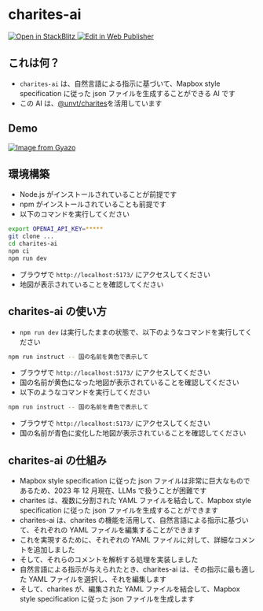 # charites-ai

<a href="https://stackblitz.com/~/github/yuiseki/charites-ai">
  <img
    alt="Open in StackBlitz"
    src="https://developer.stackblitz.com/img/open_in_stackblitz.svg"
  />
</a>

<a href="https://pr.new/github.com/~/github/yuiseki/charites-ai/edit/main/README.md">
  <img
    alt="Edit in Web Publisher"
    src="https://developer.stackblitz.com/img/edit_in_web_publisher.svg"
  />
</a>

## これは何？

- `charites-ai` は、自然言語による指示に基づいて、Mapbox style specification に従った json ファイルを生成することができる AI です
- この AI は、[@unvt/charites](https://github.com/unvt/charites)を活用しています

## Demo

[![Image from Gyazo](https://i.gyazo.com/b26f7803974e840f5706cf5ae6c7d1e6.gif)](https://gyazo.com/b26f7803974e840f5706cf5ae6c7d1e6)

## 環境構築

- Node.js がインストールされていることが前提です
- npm がインストールされていることも前提です
- 以下のコマンドを実行してください

```bash
export OPENAI_API_KEY=*****
git clone ...
cd charites-ai
npm ci
npm run dev
```

- ブラウザで `http://localhost:5173/` にアクセスしてください
- 地図が表示されていることを確認してください

## charites-ai の使い方

- `npm run dev` は実行したままの状態で、以下のようなコマンドを実行してください

```bash
npm run instruct -- 国の名前を黄色で表示して
```

- ブラウザで `http://localhost:5173/` にアクセスしてください
- 国の名前が黄色になった地図が表示されていることを確認してください
- 以下のようなコマンドを実行してください

```bash
npm run instruct -- 国の名前を青色で表示して
```

- ブラウザで `http://localhost:5173/` にアクセスしてください
- 国の名前が青色に変化した地図が表示されていることを確認してください

## charites-ai の仕組み

- Mapbox style specification に従った json ファイルは非常に巨大なものであるため、2023 年 12 月現在、LLMs で扱うことが困難です
- charites は、複数に分割された YAML ファイルを結合して、Mapbox style specification に従った json ファイルを生成することができます
- charites-ai は、charites の機能を活用して、自然言語による指示に基づいて、それぞれの YAML ファイルを編集することができます
- これを実現するために、それぞれの YAML ファイルに対して、詳細なコメントを追加しました
- そして、それらのコメントを解析する処理を実装しました
- 自然言語による指示が与えられたとき、charites-ai は、その指示に最も適した YAML ファイルを選択し、それを編集します
- そして、charites が、編集された YAML ファイルを結合して、Mapbox style specification に従った json ファイルを生成します
